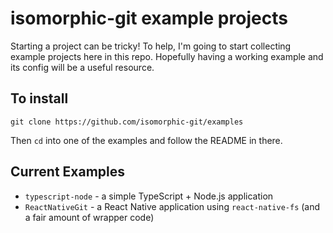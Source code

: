 # isomorphic-git example projects

Starting a project can be tricky!
To help, I'm going to start collecting example projects here in this repo.
Hopefully having a working example and its config will be a useful resource.

## To install

```
git clone https://github.com/isomorphic-git/examples
```

Then `cd` into one of the examples and follow the README in there.

## Current Examples

- `typescript-node` - a simple TypeScript + Node.js application
- `ReactNativeGit` - a React Native application using `react-native-fs` (and a fair amount of wrapper code)
